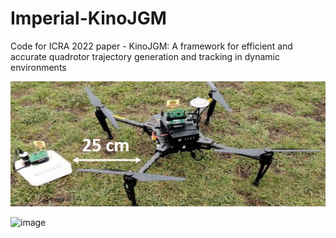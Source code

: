 # Imperial-KinoJGM
Code for ICRA 2022 paper - KinoJGM: A framework for efficient and accurate quadrotor trajectory generation and tracking in dynamic environments

![image](https://github.com/Alex-yanranwang/Imperial-KinoJGM/blob/5dca482781d4087290fc8e657fc5b895091aaaff/DJI_M100.jpg)

![image](https:https://github.com/Alex-yanranwang/Imperial-KinoJGM/blob/main/wireless_sensors.jpg)

